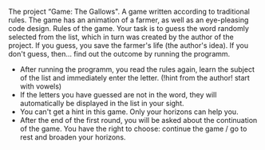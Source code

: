 The project “Game: The Gallows". A game written according to traditional rules. The game
has an animation of a farmer, as well as an eye-pleasing code design.
Rules of the game. Your task is to guess the word randomly selected from the list, which in
turn was created by the author of the project. If you guess, you save
the farmer's life (the author's idea). If you don't guess, then... find out the outcome by running
the programm.
- After running the programm, you read the rules again, learn the subject of the list and
immediately enter the letter. (!hint from the author! start with vowels)
- If the letters you have guessed are not in the word, they will automatically be
displayed in the list in your sight.
- You can't get a hint in this game. Only your
horizons can help you.
- After the end of the first round, you will be asked about the continuation
of the game. You have the right to choose: continue the game / go to rest and broaden
your horizons.
